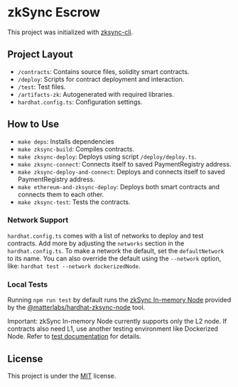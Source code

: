# zkSync Escrow

This project was initialized with [zksync-cli](https://github.com/matter-labs/zksync-cli).

## Project Layout

- `/contracts`: Contains source files, solidity smart contracts.
- `/deploy`: Scripts for contract deployment and interaction.
- `/test`: Test files.
- `/artifacts-zk`: Autogenerated with required libraries.
- `hardhat.config.ts`: Configuration settings.

## How to Use

- `make deps`: Installs dependencies
- `make zksync-build`: Compiles contracts.
- `make zksync-deploy`: Deploys using script `/deploy/deploy.ts`.
- `make zksync-connect`: Connects itself to saved PaymentRegistry address.
- `make zksync-deploy-and-connect`: Deploys and connects itself to saved PaymentRegistry address.
- `make ethereum-and-zksync-deploy`: Deploys both smart contracts and connects them to each other.
- `make zksync-test`: Tests the contracts.

### Network Support

`hardhat.config.ts` comes with a list of networks to deploy and test contracts. Add more by adjusting the `networks` section in the `hardhat.config.ts`. To make a network the default, set the `defaultNetwork` to its name. You can also override the default using the `--network` option, like: `hardhat test --network dockerizedNode`.

### Local Tests

Running `npm run test` by default runs the [zkSync In-memory Node](https://era.zksync.io/docs/tools/testing/era-test-node.html) provided by the [@matterlabs/hardhat-zksync-node](https://era.zksync.io/docs/tools/hardhat/hardhat-zksync-node.html) tool.

Important: zkSync In-memory Node currently supports only the L2 node. If contracts also need L1, use another testing environment like Dockerized Node. Refer to [test documentation](https://era.zksync.io/docs/tools/testing/) for details.



## License

This project is under the [MIT](./LICENSE) license.